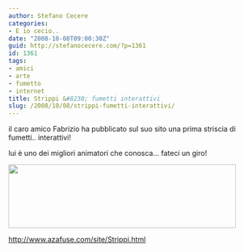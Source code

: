 ```yaml
---
author: Stefano Cecere
categories:
- E io cecio..
date: "2008-10-08T09:00:30Z"
guid: http://stefanocecere.com/?p=1361
id: 1361
tags:
- amici
- arte
- fumetto
- internet
title: Strippi &#8230; fumetti interattivi
slug: /2008/10/08/strippi-fumetti-interattivi/
---
```


il caro amico Fabrizio ha pubblicato sul suo sito una prima striscia di fumetti.. interattivi!

lui è uno dei migliori animatori che conosca&#8230; fateci un giro!

[<img class="aligncenter size-medium wp-image-1362" title="strippi" src="http://stefanocecere.com/wp-content/uploads/sites/3/2008/10/strippi-450x126.png" alt="" width="450" height="126" />](http://www.azafuse.com/site/Strippi.html)

<http://www.azafuse.com/site/Strippi.html>